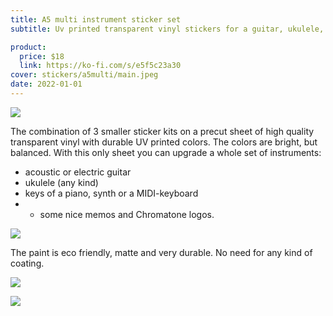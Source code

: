 ```yaml
---
title: A5 multi instrument sticker set
subtitle: Uv printed transparent vinyl stickers for a guitar, ukulele, regulat keys and more

product:
  price: $18
  link: https://ko-fi.com/s/e5f5c23a30
cover: stickers/a5multi/main.jpeg
date: 2022-01-01
---
```


![](/media/stickers/a5multi/angle.jpeg)

The combination of 3 smaller sticker kits on a precut sheet of high quality transparent vinyl with durable UV printed colors. The colors are bright, but balanced. With this only sheet you can upgrade a whole set of instruments:

- acoustic or electric guitar
- ukulele (any kind)
- keys of a piano, synth or a MIDI-keyboard
- - some nice memos and Chromatone logos.

![](/media/stickers/a5multi/close.jpeg)

The paint is eco friendly, matte and very durable. No need for any kind of coating.

![](/media/stickers/a5multi/fret.jpeg)

![](/media/stickers/a5multi/addons.jpeg)
